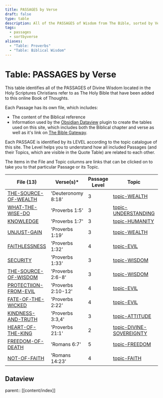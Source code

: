 ```yaml
---
title: PASSAGES by Verse
draft: false
type: table
description: All of the PASSAGES of Wisdom from The Bible, sorted by Verse.
tags:
  - passages
  - sortbyverse
aliases:
  - "Table: Proverbs"
  - "Table: Biblical Wisdom"
---
```

# Table: PASSAGES by Verse
This table identifies all of the PASSAGES of Divine Wisdom located in the Holy Scriptures Christians refer to as The Holy Bible that have been added to this online Book of Thoughts.

Each Passage has its own file, which includes:
- The content of the Biblical reference
- Information used by the [Obsidian Dataview](https://blacksmithgu.github.io/obsidian-dataview/) plugin to create the tables used on this site, which includes both the Biblical chapter and verse as well as it's link on [The Bible Gateway](https://www.biblegateway.com/).

Each PASSAGE is identified by its LEVEL according to the topic catalogue of this site. The Level helps you to understand how all included Passages (and their Topics, which are visible in the Quote Table) are related to each other.

The items in the File and Topic columns are links that can be clicked on to take you to that particular Passage or its Topic.

|File (13)|Verse(s)*|Passage Level|Topic|Topic Level|
|---|---|---|---|---|
|[THE-SOURCE-OF-WEALTH](/BIBLE/Deut/THE-SOURCE-OF-WEALTH.md)|'Deuteronomy 8:18'|3|[topic-WEALTH](/TOPICS/topic-WEALTH.md)|3|
|[WHAT-THE-WISE-DO](/BIBLE/Prov/WHAT-THE-WISE-DO.md)|'Proverbs 1:5'|3|[topic-UNDERSTANDING](/TOPICS/topic-UNDERSTANDING.md)|3|
|[KNOWLEDGE](/BIBLE/Prov/KNOWLEDGE.md)|'Proverbs 1:7'|3|[topic-HUMANITY](/TOPICS/topic-HUMANITY.md)|3|
|[UNJUST-GAIN](/BIBLE/Prov/UNJUST-GAIN.md)|'Proverbs 1:19'|3|[topic-WEALTH](/TOPICS/topic-WEALTH.md)|3|
|[FAITHLESSNESS](/BIBLE/Prov/FAITHLESSNESS.md)|'Proverbs 1:32'|4|[topic-EVIL](/TOPICS/topic-EVIL.md)|4|
|[SECURITY](/BIBLE/Prov/SECURITY.md)|'Proverbs 1:33'|3|[topic-WISDOM](/TOPICS/topic-WISDOM.md)|3|
|[THE-SOURCE-OF-WISDOM](/BIBLE/Prov/THE-SOURCE-OF-WISDOM.md)|'Proverbs 2:6-8'|3|[topic-WISDOM](/TOPICS/topic-WISDOM.md)|3|
|[PROTECTIION-FROM-EVIL](/BIBLE/Prov/PROTECTIION-FROM-EVIL.md)|'Proverbs 2:10-12'|4|[topic-EVIL](/TOPICS/topic-EVIL.md)|4|
|[FATE-OF-THE-WICKED](/BIBLE/Prov/FATE-OF-THE-WICKED.md)|'Proverbs 2:22'|4|[topic-EVIL](/TOPICS/topic-EVIL.md)|4|
|[KINDNESS-AND-TRUTH](/BIBLE/Prov/KINDNESS-AND-TRUTH.md)|'Proverbs 3:3,4'|3|[topic-ATTITUDE](/TOPICS/topic-ATTITUDE.md)|3|
|[HEART-OF-THE-KING](/BIBLE/Prov/HEART-OF-THE-KING.md)|'Proverbs 21:1'|2|[topic-DIVINE-SOVEREIGNTY](/TOPICS/topic-DIVINE-SOVEREIGNTY.md)|2|
|[FREEDOM-OF-DEATH](/BIBLE/Roma/FREEDOM-OF-DEATH.md)|'Romans 6:7'|5|[topic-FREEDOM](/TOPICS/topic-FREEDOM.md)|5|
|[NOT-OF-FAITH](/BIBLE/Roma/NOT-OF-FAITH.md)|'Romans 14:23'|4|[topic-FAITH](/TOPICS/topic-FAITH.md)|4|

## Dataview
parent:: [[content/index]]